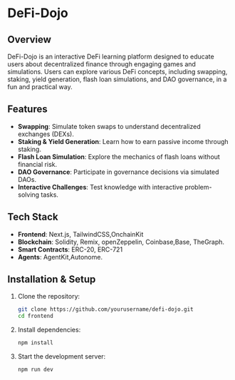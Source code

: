 # DeFi-Dojo

## Overview
DeFi-Dojo is an interactive DeFi learning platform designed to educate users about decentralized finance through engaging games and simulations. Users can explore various DeFi concepts, including swapping, staking, yield generation, flash loan simulations, and DAO governance, in a fun and practical way.

## Features
- **Swapping**: Simulate token swaps to understand decentralized exchanges (DEXs).
- **Staking & Yield Generation**: Learn how to earn passive income through staking.
- **Flash Loan Simulation**: Explore the mechanics of flash loans without financial risk.
- **DAO Governance**: Participate in governance decisions via simulated DAOs.
- **Interactive Challenges**: Test knowledge with interactive problem-solving tasks.

## Tech Stack
- **Frontend**: Next.js, TailwindCSS,OnchainKit
- **Blockchain**: Solidity, Remix, openZeppelin, Coinbase,Base, TheGraph. 
- **Smart Contracts**: ERC-20, ERC-721
- **Agents**: AgentKit,Autonome.

## Installation & Setup
1. Clone the repository:
   ```bash
   git clone https://github.com/yourusername/defi-dojo.git
   cd frontend
   ```
2. Install dependencies:
   ```bash
   npm install
   ```
3. Start the development server:
   ```bash
   npm run dev
   ```


